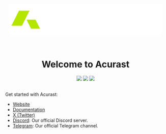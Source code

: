 <p align="center">
  <a href="https://www.acurast.com">
    <picture>
    <img alt="acurast logo" src="https://github.com/Acurast/.github/blob/main/assets/acurast.png" width="auto" height="100">
    </picture>
  </a>
</p>

</br>
<h1 align="center">Welcome to Acurast</h1>

<p align="center">
  <a href="https://x.com/@acurast"><img src="https://img.shields.io/badge/Acurast-000?color=c0e700&style=plastic&logo=x&logoColor=white&label=Twitter"></a>
  <a href="https://discord.com/invite/wqgC6b6aKe"><img src="https://img.shields.io/discord/971297576651472916?color=c0e700&style=plastic&label=Discord&logo=discord&logoColor=white"></a>
  <a href="https://t.me/acurastnetwork"><img src="https://img.shields.io/badge/Acurast-c0e700?style=plastic&label=Telegram&logo=telegram&logoColor=white"></a>
<br></br> 
</p>

Get started with Acurast:

- <a href="https://acurast.com">Website</a>
- <a href="https://docs.acurast.com">Documentation</a>
- <a href="https://x.com/@acurast">X (Twitter)</a>
- <a href="https://discord.com/invite/wqgC6b6aKe">Discord</a>: Our official Discord server.
- <a href="https://t.me/acurastnetwork">Telegram</a>: Our official Telegram channel.
